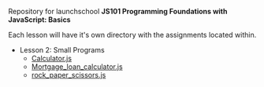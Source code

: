 Repository for launchschool **JS101 Programming Foundations with JavaScript: Basics**

Each lesson will have it's own directory with the assignments located within.

* Lesson 2: Small Programs
  * [Calculator.js](https://github.com/sethbMiami/JS101/blob/main/lesson_2/calculator.js)
  * [Mortgage_loan_calculator.js](https://github.com/sethbMiami/JS101/blob/main/lesson_2/mortgage_loan_calculator.js)
  * [rock_paper_scissors.js](https://github.com/sethbMiami/JS101/blob/main/lesson_2/rock_paper_scissors.js)
